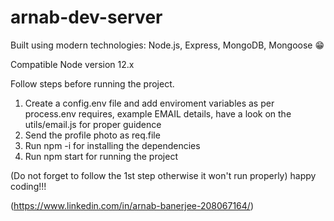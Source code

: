 # arnab-dev-server

Built using modern technologies: Node.js, Express, MongoDB, Mongoose 😁

Compatible Node version 12.x

Follow steps before running the project.

1. Create a config.env file and add enviroment variables as per process.env requires, example EMAIL details, have a look on the utils/email.js for proper guidence
2. Send the profile photo as req.file
3. Run npm -i for installing the dependencies
4. Run npm start for running the project

(Do not forget to follow the 1st step otherwise it won't run properly)
happy coding!!!

(https://www.linkedin.com/in/arnab-banerjee-208067164/)
